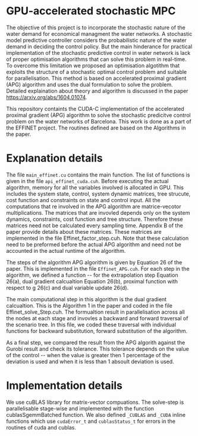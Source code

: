 # GPU-accelerated stochastic MPC
The objective of this project is to incorporate the stochastic nature of 
the water demand for economical managment the water networks. 
A stochastic model predictive controller
considers the probabilistic nature of the water demand in deciding the control
policy. But the main hinderance for practical implementation of the stochastic
predictive control in water network is lack of proper optimisation algorithms
that can solve this problem in real-time. To overcome this limitation we 
proposed an optimisation algotithm that exploits the structure of a stochastic
optimal control problem and suitable for parallelisation. This method is 
based on accelerated proximal gradient (APG) algorithm and uses the dual
formulation to solve the problem. Detailed explaination about theory and 
algorithm is discussed in the paper https://arxiv.org/abs/1604.01074.


This repository containts the CUDA-C implementation of the accelerated proximal
gradient (APG) algorithm to solve the stochastic predicitve control problem on
the water networks of Barcelona. This work is done as a part of the EFFINET project. 
The routines defined are based on the Algorithms in the paper.


# Explanation details 
The file `main_effinet.cu` contains the main function. The list of 
functions is given in the file `api_effinet_cuda.cuh`. Before executing the 
actual algorithm, memory for all the variables involved is allocated 
in GPU. This includes the system state, control, system dynamic matrices,
tree strucute, cost function and constraints on state and control input. 
All the computations that re involved in the APG algorithm are matrice-vecotor 
multiplications. The matrices that are invovled depends only on the 
system dynamics, constraints, cost function and tree structure. Therefore 
these matrices need not be calculated every sampling time. Appendix B of the paper
provide details about these matrices. These matrices are implemented in the file 
Effinet_factor_step.cuh. Note that these calculation need to be preformed before
the actual APG algorithm and need not be accounted in the actual runtime
of the algorithm. 

The steps of the algorithm APG algorithm is given by Equation 26 of the
paper. This is implemented in the file `Effinet_APG.cuh`. For each step in 
the algorithm, we defined a function -- for the extrapolation step Equation 26(a), 
dual gradient calcualtion Equation 26(b), proximal function with respect to g 
26(c) and dual variable update 26(d).  

The main computational step in this algorithm is the dual gradient calcualtion. 
This is the Algorithm 1 in the paper and coded in the file Effinet_solve_Step.cuh.
The formualtion result in parallelisation across all the nodes at each stage and 
invovles a backward and forward traversal of the scenario tree. In this file, we 
coded these traversal with individual functions for backward substitution, 
forward substitution of the algorithm. 


As a final step, we compared the result from the APG algorith against the Gurobi 
result and check its tolerance. This tolerance depends on the value of the control -- 
when the value is greater then 1 percentage of the deviation is used and when it is 
less than 1 absoult deviation is used.

# Implementation details 
We use cuBLAS library for matrix-vector compuations. The solve-step is parallelisable 
stage-wise and implemented with the function cublasSgemmBatched function. We also defined 
`_CUBLAS` and `_CUDA` inline functions which use `cudaError_t` and `cublasStatus_t` for errors in
the routines of cuda and cublas.

 


